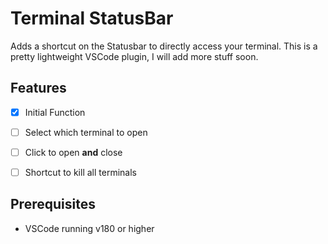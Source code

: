 # Terminal StatusBar

Adds a shortcut on the Statusbar to directly access your terminal. This is a pretty lightweight
VSCode plugin, I will add more stuff soon.

## Features
- [x] Initial Function
- [ ] Select which terminal to open
- [ ] Click to open **and** close 
- [ ] Shortcut to kill all terminals


## Prerequisites
- VSCode running v180 or higher